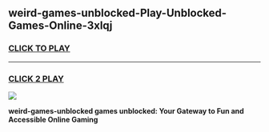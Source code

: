
## weird-games-unblocked-Play-Unblocked-Games-Online-3xlqj
<h3>
<a href="https://premium76.site?title=weird-games-unblocked&ref=24A">CLICK TO PLAY</a></h3>
<hr>

<h3>
<a href="https://premium76.site?title=weird-games-unblocked&ref=24A">CLICK 2 PLAY</a>
  
</h3>

<a href="https://premium76.site?title=weird-games-unblocked&ref=24A"><img src="https://clearcache.store/games.png"></a>


**weird-games-unblocked games unblocked: Your Gateway to Fun and Accessible Online Gaming**
